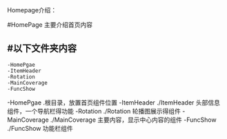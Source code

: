 Homepage介绍：

#HomePage 主要介绍首页内容

#以下文件夹内容
--
    -HomePgae
    -ItemHeader
    -Rotation
    -MainCoverage
    -FuncShow

-HomePgae      .根目录，放置首页组件位置
-ItemHeader    ./ItemHeader 头部信息组件，一个导航栏得功能
-Rotation      ./Rotation   轮播图展示得组件
-MainCoverage  ./MainCoverage 主要内容，显示中心内容的组件
-FuncShow      ./FuncShow 功能栏组件
